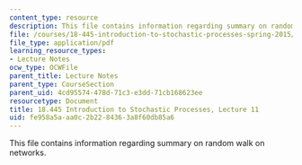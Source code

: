 ```yaml
---
content_type: resource
description: This file contains information regarding summary on random walk on networks.
file: /courses/18-445-introduction-to-stochastic-processes-spring-2015/fe958a5aaa0c2b2284363a8f60db85a6_MIT18_445S15_lecture11.pdf
file_type: application/pdf
learning_resource_types:
- Lecture Notes
ocw_type: OCWFile
parent_title: Lecture Notes
parent_type: CourseSection
parent_uid: 4cd95574-478d-71c3-e3dd-71cb168623ee
resourcetype: Document
title: 18.445 Introduction to Stochastic Processes, Lecture 11
uid: fe958a5a-aa0c-2b22-8436-3a8f60db85a6
---
```

This file contains information regarding summary on random walk on networks.


